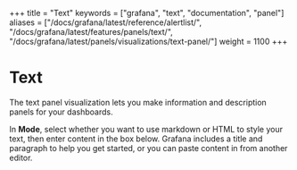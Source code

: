 +++
title = "Text"
keywords = ["grafana", "text", "documentation", "panel"]
aliases = ["/docs/grafana/latest/reference/alertlist/", "/docs/grafana/latest/features/panels/text/", "/docs/grafana/latest/panels/visualizations/text-panel/"]
weight = 1100
+++

# Text

The text panel visualization lets you make information and description panels for your dashboards.

In **Mode**, select whether you want to use markdown or HTML to style your text, then enter content in the box below. Grafana includes a title and paragraph to help you get started, or you can paste content in from another editor.
